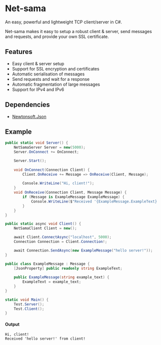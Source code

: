 # Net-sama
 
An easy, powerful and lightweight TCP client/server in C#.

Net-sama makes it easy to setup a robust client & server, send messages and requests, and provide your own SSL certificate.

## Features
- Easy client & server setup
- Support for SSL encryption and certificates
- Automatic serialisation of messages
- Send requests and wait for a response
- Automatic fragmentation of large messages
- Support for IPv4 and IPv6

## Dependencies
- [Newtonsoft.Json](https://www.newtonsoft.com/json)

## Example

```csharp
public static void Server() {
    NetSamaServer Server = new(5000);
    Server.OnConnect += OnConnect;

    Server.Start();
    
    void OnConnect(Connection Client) {
        Client.OnReceive += Message => OnReceive(Client, Message);
        
        Console.WriteLine("Hi, client!");
    }
    void OnReceive(Connection Client, Message Message) {
        if (Message is ExampleMessage ExampleMessage) {
            Console.WriteLine($"Received '{ExampleMessage.ExampleText}' from client!");
        }
    }
}
```
```csharp
public static async void Client() {
    NetSamaClient Client = new();

    await Client.ConnectAsync("localhost", 5000);
    Connection Connection = Client.Connection!;

    await Connection.SendAsync(new ExampleMessage("hello server!"));
}
```
```csharp
public class ExampleMessage : Message {
    [JsonProperty] public readonly string ExampleText;
    
    public ExampleMessage(string example_text) {
        ExampleText = example_text;
    }
}
```
```csharp
static void Main() {
    Test.Server();
    Test.Client();
}
```
#### Output
```
Hi, client!
Received 'hello server!' from client!
```
